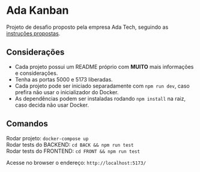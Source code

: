 # Ada Kanban

Projeto de desafio proposto pela empresa Ada Tech, seguindo as [instruções propostas](https://gitlab.com/gabriel.militello1/desafio-tecnico).

## Considerações
- Cada projeto possui um README próprio com **MUITO** mais informações e considerações.
- Tenha as portas 5000 e 5173 liberadas.
- Cada projeto pode ser iniciado separadamente com `npm run dev`, caso prefira não usar o inicializador do Docker.
- As dependências podem ser instaladas rodando `npm install` na raiz, caso decida não usar Docker.

## Comandos

Rodar projeto: `docker-compose up` \
Rodar tests do BACKEND: `cd BACK && npm run test` \
Rodar tests do FRONTEND: `cd FRONT && npm run test`

Acesse no browser o endereço: `http://localhost:5173/`
